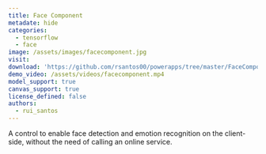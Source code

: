 ```yaml
---
title: Face Component
metadate: hide
categories:
  - tensorflow
  - face
image: /assets/images/facecomponent.jpg
visit: 
download: 'https://github.com/rsantos00/powerapps/tree/master/FaceComponent/Code'
demo_video: /assets/videos/facecomponent.mp4
model_support: true
canvas_support: true
license_defined: false
authors:
  - rui_santos
---
```

A control to enable face detection and emotion recognition on the client-side, without the need of calling an online service.
